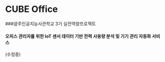 # CUBE Office 
###광주인공지능사관학교 3기 실전역량프로젝트 

#### 오피스 관리자를 위한 IoT 센서 데이터 기반 전력 사용량 분석 및 기기 관리 자동화 서비스

(수정중)
